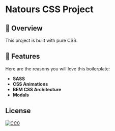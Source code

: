 # Natours CSS Project

## :balloon: Overview

This project is built with pure CSS.

## :mega: Features

Here are the reasons you will love this boilerplate:

- **SASS**
- **CSS Animations**
- **BEM CSS Architecture**
- **Modals**

## License

[![CC0](http://mirrors.creativecommons.org/presskit/buttons/88x31/svg/cc-zero.svg)](https://creativecommons.org/publicdomain/zero/1.0/)
